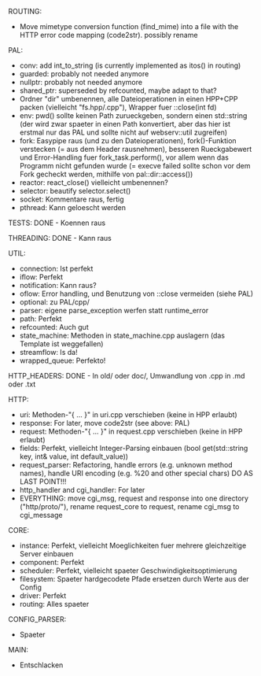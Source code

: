 ROUTING:
 - Move mimetype conversion function (find_mime) into a file with the HTTP error code mapping (code2str). possibly rename

PAL:
 - conv: add int_to_string (is currently implemented as itos() in routing)
 - guarded: probably not needed anymore
 - nullptr: probably not needed anymore
 - shared_ptr: superseded by refcounted, maybe adapt to that?
 - Ordner "dir" umbenennen, alle Dateioperationen in einen HPP+CPP packen (vielleicht "fs.hpp/.cpp"), Wrapper fuer ::close(int fd)
 - env: pwd() sollte keinen Path zurueckgeben, sondern einen std::string (der wird zwar spaeter in einen Path konvertiert, aber das hier ist erstmal nur das PAL und sollte nicht auf webserv::util zugreifen)
 - fork: Easypipe raus (und zu den Dateioperationen), fork()-Funktion verstecken (= aus dem Header rausnehmen), besseren Rueckgabewert und Error-Handling fuer fork_task.perform(), vor allem wenn das Programm nicht gefunden wurde (= execve failed sollte schon vor dem Fork gecheckt werden, mithilfe von pal::dir::access())
 - reactor: react_close() vielleicht umbenennen?
 - selector: beautify selector.select()
 - socket: Kommentare raus, fertig
 - pthread: Kann geloescht werden

TESTS:
DONE - Koennen raus

THREADING:
DONE - Kann raus

UTIL:
 - connection: Ist perfekt
 - iflow: Perfekt
 - notification: Kann raus?
 - oflow: Error handling, und Benutzung von ::close vermeiden (siehe PAL)
 - optional: zu PAL/cpp/
 - parser: eigene parse_exception werfen statt runtime_error
 - path: Perfekt
 - refcounted: Auch gut
 - state_machine: Methoden in state_machine.cpp auslagern (das Template ist weggefallen)
 - streamflow: Is da!
 - wrapped_queue: Perfekto!

HTTP_HEADERS:
DONE - In old/ oder doc/, Umwandlung von .cpp in .md oder .txt

HTTP:
 - uri: Methoden-"{ ... }" in uri.cpp verschieben (keine in HPP erlaubt)
 - response: For later, move code2str (see above: PAL)
 - request: Methoden-"{ ... }" in request.cpp verschieben (keine in HPP erlaubt)
 - fields: Perfekt, vielleicht Integer-Parsing einbauen (bool get(std::string key, int& value, int default_value))
 - request_parser: Refactoring, handle errors (e.g. unknown method names), handle URI encoding (e.g. %20 and other special chars) DO AS LAST POINT!!!
 - http_handler and cgi_handler: For later
 - EVERYTHING: move cgi_msg, request and response into one directory ("http/proto/"), rename request_core to request, rename cgi_msg to cgi_message


CORE:
 - instance: Perfekt, vielleicht Moeglichkeiten fuer mehrere gleichzeitige Server einbauen
 - component: Perfekt
 - scheduler: Perfekt, vielleicht spaeter Geschwindigkeitsoptimierung
 - filesystem: Spaeter hardgecodete Pfade ersetzen durch Werte aus der Config
 - driver: Perfekt
 - routing: Alles spaeter

CONFIG_PARSER:
 - Spaeter

MAIN:
 - Entschlacken

